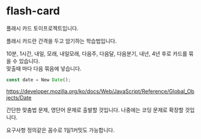 # flash-card
플래시 카드 토이프로젝트입니다.  

플래시 카드란 간격을 두고 암기하는 학습법입니다.  

10분, 1시간, 내일, 모래, 내일모래, 다음주, 다음달, 다음분기, 내년, 4년 후로 카드를 묶을 수 있습니다.  
맞출때 마다 다음 묶음에 넣습니다.  



```JavaScript
const date = New Date();
```

https://developer.mozilla.org/ko/docs/Web/JavaScript/Reference/Global_Objects/Date

간단한 맞춤법 문제, 영단어 문제로 출발할 것입니다. 나중에는 코딩 문제로 확장할 것입니다.  

요구사항 정의같은 꼼수로 1일1커밋도 가능합니다.
